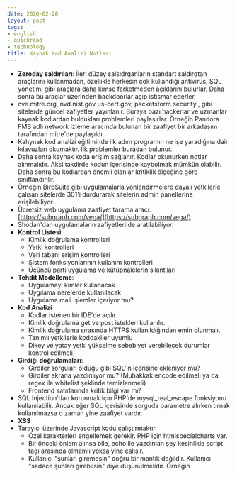 ```yaml
---
date: 2020-02-28
layout: post
tags:
- english
- quickread
- technology
title: Kaynak Kod Analizi Notları
---
```


- **Zeroday saldırıları**: İleri düzey salsıdrganların standart saldırgtan araçlarını kullanmadan, özellikle herkesin çok kullandığı antivirüs, SQL yönetimi gibi araçlara daha kimse farketmeden açıklarını bulurlar. Daha sonra bu araçlar üzerinden backdoorlar açıp istismar ederler.
- cve.mitre.org, nvd.nist.gov us-cert.gov, packetstorm security , gibi sitelerde güncel zafiyetler yayınlanır. Buraya bazı hackerlar ve uzmanlar kaynak kodlardan buldukları problemleri paylaşırlar. Örneğin Pandora FMS adlı network izleme aracında bulunan bir zaafiyet bir arkadaşım tarafından mitre'de paylaşıldı.
- Kahynak kod analizi eğitiminde ilk adım programın ne işe yaradığına dair kılavuzları okumaktır. İlk problemler buradan bulunur.
- Daha sonra kaynak koda erişim sağlanır. Kodlar okunurken notlar alınmalıdır. Aksi takdirde kodun içerisinde kaybolmak mümkün olabilir. Daha sonra bu kodlardan önemli olanlar kritiklik ölçeğine göre sınıflandırılır.
- Örneğin BirbSuite gibi uygulamalarla yönlendirmelere dayalı yetkilerle çalışan sitelerde 301'i durdurarak sitelerin admin panellerine erişilebiliyor.
- Ücretsiz web uygulama zaafiyet tarama aracı: [https://subgraph.com/vega/](https://subgraph.com/vega/)
- Shodan'dan uygulamaların zafiyetleri de aratılabiliyor.
- **Kontrol Listesi**:
    - Kimlik doğrulama kontrolleri
    - Yetki kontrolleri
    - Veri tabanı erişim kontrolleri
    - Sistem fonksiyonlarının kullanım kontrolleri
    - Üçüncü parti uygulama ve kütüpnalelerin sıkıntıları
- **Tehdit Modelleme**:
    - Uygulamayı kimler kullanacak
    - Uygılama nerelerde kullanılacak
    - Uygulama mali işlemler içeriyor mu?
- **Kod Analizi**
    - Kodlar istenen bir IDE'de açılır.
    - Kimlik doğrulama get ve post istekleri kullanılır.
    - Kimlik doğrulama sırasında HTTPS kullanıldığından emin olunmalı.
    - Tanımlı yetkilerle koddakiler uyumlu
    - Dikey ve yatay yetki yükselme sebebiyet verebilecek durumlar kontrol edilmeli.
- **Girdiği doğrulamaları**:
    - Girdiler sorguları olduğu gibi SQL'in içerisine ekleniyor mu?
    - Girdiler ekrana yazdırılıyor mu? (Muhakkak encode edilmeli ya da regex ile whitelist şeklinde temizlenmeli)
    - Frontend satırlarında kritik bilgi var mı?
- SQL Injection'dan korunmak için PHP'de mysql\_real\_escape fonksiyonu kullanılabilir. Ancak eğer SQL içerisinde sorguda parametre alırken tırnak kullanılmazsa o zaman yine zaafiyet vardır.
- **XSS**
- Tarayıcı üzerinde Javascript kodu çalıştırmaktır.
    - Özel karakterleri engellemek gerekir. PHP için htmlspecialcharts var.
    - Bir önceki önlem alınsa bile, echo ile yazdırılan şey kesinlikle script tagı arasında olmamlı yoksa yine çalışır.
    - Kullanıcı "şunları giremesin" doğru bir mantık değildir. Kullanıcı "sadece şunları girebilsin" diye düşünülmelidir. Örneğin <script> tagı engellenebilir ama hackerlar <sCript> diye bunu aşabilirler.
    - Script tagı dışında <body onload = alert()> diyerek de XSS yapabilir.
- **LFI / Directory Traversal**
    - Bu zaafiyet sunucudaki dosyanın görüntülenmesi durumudur. "Local File Inclusion"
- RFI denilen bir metot daha var. Tam anlamadım. Öğrenirsem yazarım. URL'den parametrre gönderip config.php'yi base64 formatında alıp daha sonrasında okumaya yarıyor
- **File Upload**
    - Dosyanın uzantı, boyut ve tipi muhakkak kontrol edilmelidir.
    - Kaynak kod analizi yaparken $\_FILES aratılarak gözden geçirilebilir.
- **Remote Code Execution**:
    - Sisteme herhangi bir şey yüklemeksizin sistemde komut çalıştırma eylemidir.
    - Güvenlik yazılımlarında, ağ izleme araçlarında vs. kullanılamktadır.
    - Örneğin bir sunucuya erişimde, `ls` komutundan sonra `;` ya da \` gibi işaretlerden sonra gelen komutlar kullanılabiliyorsa bu sunucuaya ciddi bir erişim söz konusu olur.
    - Bu tür zaafiyetler pek paylaşılmaz.
    - PHP için `shell....args` diye bir fonksiyon var komut satırına sadece belirli bilgilerin girilebilmesini sağlar.
    - Bir kez bu açık bulunduktan sonra örneğin ilgili uygulamanın web arayüzündeki inputa girip `bash` komutu üzerinden kendi IP'mize bu kurban makinadaki konsolu yönlendirip bu makineyi kendi makinamızda tam erişimle kullanabiliriz.
    - Bu zaafiyetleri örneğin ağ izleme araçlarının PHP kodlarından eval, exec gibi komut satırınd çalışan kodları aratıp daha sonra bu fonksiyonlara erişimi olan inputları bulup saldırabiliriz.
- RIPS adlı araçla kaynak kod analizi yapmak mümkündür. Bu araçlar bazen aslında güvenli olan yerleri de yakalar. Bu araçlar genellikle sadece inputları arar.
- Python için Bandit var.
- .NET için .NET Security Guard : [https://marketplace.visualstudio.com/items?itemName=JaroslavLobacevski.SecurityCodeScan](https://marketplace.visualstudio.com/items?itemName=JaroslavLobacevski.SecurityCodeScan)
